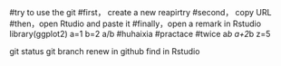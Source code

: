 #try to use the git
#first， create a new reapirtry
#second， copy URL
#then，open Rtudio and paste it
#finally，open a remark in Rstudio
library(ggplot2)
a=1
b=2
a/b
#huhaixia
#practace
#twice
a*b
a+2*b
z=5

git status
git branch <why>
renew in github
find in Rstudio
